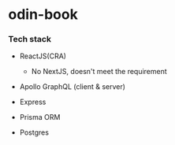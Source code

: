 # odin-book

### Tech stack

- ReactJS(CRA)

  - No NextJS, doesn't meet the requirement

- Apollo GraphQL (client & server)

- Express

- Prisma ORM

- Postgres
